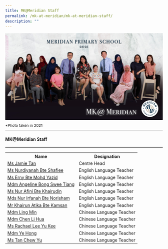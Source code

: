 ```yaml
---
title: MK@Meridian Staff
permalink: /mk-at-meridian/mk-at-meridian-staff/
description: ""
---
```

![](/images/MK@Meridian/MKMeridian.jpg)
<p style="line-height:0.1em; font-size: 12px;">*Photo taken in 2021</p>
<hr>

#### MK@Meridian Staff
-----------------

<table style="width:100%">
  <tr>
		<th>Name</th>
		<th>Designation</th>
  </tr>
  <tr>
    <td><a href="mailto:jamie_TAN@moe.edu.sg">Ms Jamie Tan</a></td>
    <td>Centre Head</td>
   
  </tr>
  <tr>
    <td>
			<a href="mailto:nurdiyanah_shafiee@moe.edu.sg">Ms Nurdiyanah Bte Shafiee</a></td>
    <td>English Language Teacher</td>
  </tr>
	<tr>
    <td><a href="mailto:erny_mohd_yazid@moe.edu.sg">Ms Erny Bte Mohd Yazid</a></td>
    <td>English Language Teacher</td>
		
  </tr>
	<tr>
    <td><a href="mailto:bong_swee_tiang_angeline@moe.edu.sg">Mdm Angeline Bong Swee Tiang</a></td>
    <td>English Language Teacher</td>
		
  </tr>
	<tr>
    <td><a href="mailto:nur_afini_khairudin@moe.edu.sg">Ms Nur Afini Bte Khairudin</a></td>
    <td>English Language Teacher</td>
		
  </tr>
	<tr>
    <td><a href="mailto:nur_irfanah_norisham@moe.edu.sg">Mds Nur Irfanah Bte Norisham</a></td>
    <td>English Language Teacher</td>
  </tr>
	<tr>
    <td><a href="mailto:khairun_atika_kamsan@moe.edu.sg">Mr Khairun Atika Bte Kamsan</a></td>
    <td>English Language Teacher</td>
  </tr>
	<tr>
    <td><a href="mailto:ling_min@moe.edu.sg">Mdm Ling Min</a></td>
    <td>Chinese Language Teacher</td>
  </tr>
	<tr>
    <td><a href="mailto:chen_li_hua@moe.edu.sg">Mdm Chen Li Hua</a></td>
    <td>Chinese Language Teacher</td>
  </tr>
	<tr>
    <td><a href="mailto:rachael_lee_yu_kee@moe.edu.sg">Ms Rachael Lee Yu Kee</a></td>
    <td>Chinese Language Teacher</td>
  </tr>
	<tr>
    <td><a href="mailto:ye_hong@moe.edu.sg">Mdm Ye Hong</a></td>
    <td>Chinese Language Teacher</td>
  </tr>
	<tr>
    <td><a href="mailto:tan_chew_yu@moe.edu.sg">Ms Tan Chew Yu</a></td>
    <td>Chinese Language Teacher</td>
  </tr>
	
</table>